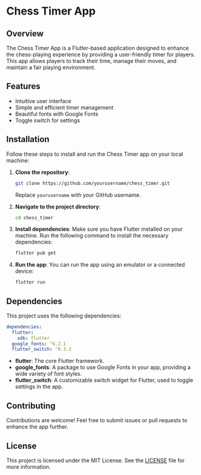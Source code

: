 # Chess Timer App

## Overview

The Chess Timer App is a Flutter-based application designed to enhance the chess-playing experience by providing a user-friendly timer for players. This app allows players to track their time, manage their moves, and maintain a fair playing environment.

## Features

- Intuitive user interface
- Simple and efficient timer management
- Beautiful fonts with Google Fonts
- Toggle switch for settings

## Installation

Follow these steps to install and run the Chess Timer app on your local machine:

1. **Clone the repository**:
   ```bash
   git clone https://github.com/yourusername/chess_timer.git
   ```
   Replace `yourusername` with your GitHub username.

2. **Navigate to the project directory**:
   ```bash
   cd chess_timer
   ```

3. **Install dependencies**:
   Make sure you have Flutter installed on your machine. Run the following command to install the necessary dependencies:
   ```bash
   flutter pub get
   ```

4. **Run the app**:
   You can run the app using an emulator or a connected device:
   ```bash
   flutter run
   ```

## Dependencies

This project uses the following dependencies:

```yaml
dependencies:
  flutter:
    sdk: flutter
  google_fonts: ^6.2.1
  flutter_switch: ^0.3.2
```

- **flutter**: The core Flutter framework.
- **google_fonts**: A package to use Google Fonts in your app, providing a wide variety of font styles.
- **flutter_switch**: A customizable switch widget for Flutter, used to toggle settings in the app.

## Contributing

Contributions are welcome! Feel free to submit issues or pull requests to enhance the app further.

## License

This project is licensed under the MIT License. See the [LICENSE](LICENSE) file for more information.
